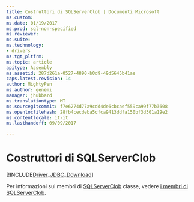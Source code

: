 ```yaml
---
title: Costruttori di SQLServerClob | Documenti Microsoft
ms.custom: 
ms.date: 01/19/2017
ms.prod: sql-non-specified
ms.reviewer: 
ms.suite: 
ms.technology:
- drivers
ms.tgt_pltfrm: 
ms.topic: article
apitype: Assembly
ms.assetid: 287d261a-0527-4890-b0d9-49d5645b41ae
caps.latest.revision: 14
author: MightyPen
ms.author: genemi
manager: jhubbard
ms.translationtype: MT
ms.sourcegitcommit: f7e6274d77a9cdd4de6cbcaef559ca99f77b3608
ms.openlocfilehash: 28fb4cecdeba5cfca9413ddfa150bf3d301a19e2
ms.contentlocale: it-it
ms.lasthandoff: 09/09/2017

---
```

# <a name="sqlserverclob-constructors"></a>Costruttori di SQLServerClob
[!INCLUDE[Driver_JDBC_Download](../../../includes/driver_jdbc_download.md)]

  Per informazioni sui membri di [SQLServerClob](../../../connect/jdbc/reference/sqlserverclob-class.md) classe, vedere [i membri di SQLServerClob](../../../connect/jdbc/reference/sqlserverclob-members.md).  
  
  

